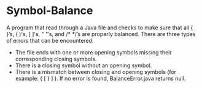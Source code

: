# Symbol-Balance

A program that read through a Java file and checks to make sure
that all { }’s, ( )'s, [ ]'s, " "’s, and /* */’s are properly balanced.
There are three types of errors that can be encountered:
- The file ends with one or more opening symbols missing their corresponding closing symbols.
- There is a closing symbol without an opening symbol.
- There is a mismatch between closing and opening symbols (for example: { [ } ] ).
If no error is found, BalanceError.java returns null.
